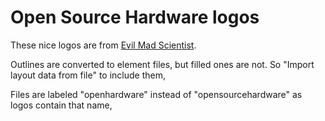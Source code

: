 # Open Source Hardware logos

These nice logos are from [Evil Mad Scientist](http://www.evilmadscientist.com/2011/the-open-source-hardware-logo/).

Outlines are converted to element files, but filled ones are not. So "Import layout data from file" to include them,

Files are labeled "openhardware" instead of "opensourcehardware" as logos contain that name,
